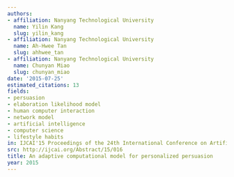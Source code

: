 ```yaml
---
authors:
- affiliation: Nanyang Technological University
  name: Yilin Kang
  slug: yilin_kang
- affiliation: Nanyang Technological University
  name: Ah-Hwee Tan
  slug: ahhwee_tan
- affiliation: Nanyang Technological University
  name: Chunyan Miao
  slug: chunyan_miao
date: '2015-07-25'
estimated_citations: 13
fields:
- persuasion
- elaboration likelihood model
- human computer interaction
- network model
- artificial intelligence
- computer science
- lifestyle habits
in: IJCAI'15 Proceedings of the 24th International Conference on Artificial Intelligence
src: http://ijcai.org/Abstract/15/016
title: An adaptive computational model for personalized persuasion
year: 2015
---
```

